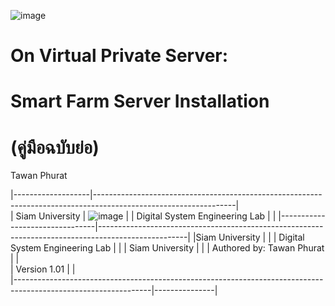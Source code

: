 ![image](https://user-images.githubusercontent.com/37249027/218273460-1c18a18e-b4a5-4b00-b155-feb20d4cb7b7.png)

# On Virtual Private Server: 
# Smart Farm Server Installation 
# (คู่มือฉบับย่อ)

  Tawan Phurat 
  
|-------------------|-----------------------------------------------------------------------------------------------------------------|  
|  Siam University  | ![image](https://user-images.githubusercontent.com/37249027/218273504-f589e290-0608-45a8-902a-a9ecec704975.png) |
| Digital System Engineering Lab |                                                                                                    |
|--------------------------------|----------------------------------------------------------------------------------------------------|
|Siam University  | |
| Digital System Engineering Lab |   |
| Siam University |  |
| Authored by: Tawan Phurat |    |  
| Version 1.01 |   |          
|----------------------------------------------------------------------------------------------------------------|---------------|
